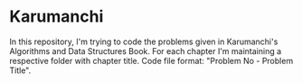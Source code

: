 # Karumanchi
In this repository, I'm trying to code the problems given in Karumanchi's Algorithms and Data Structures Book.
For each chapter I'm maintaining a respective folder with chapter title.
Code file format: "Problem No - Problem Title".
